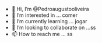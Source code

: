 - 👋 Hi, I’m @Pedroaugustooliveira
- 👀 I’m interested in ... comer
- 🌱 I’m currently learning ... jogar
- 💞️ I’m looking to collaborate on ...ss
- 📫 How to reach me ... ss

<!---
Pedroaugustooliveira/Pedroaugustooliveira is a ✨ special ✨ repository because its `README.md` (this file) appears on your GitHub profile.
You can click the Preview link to take a look at your changes.
--->
